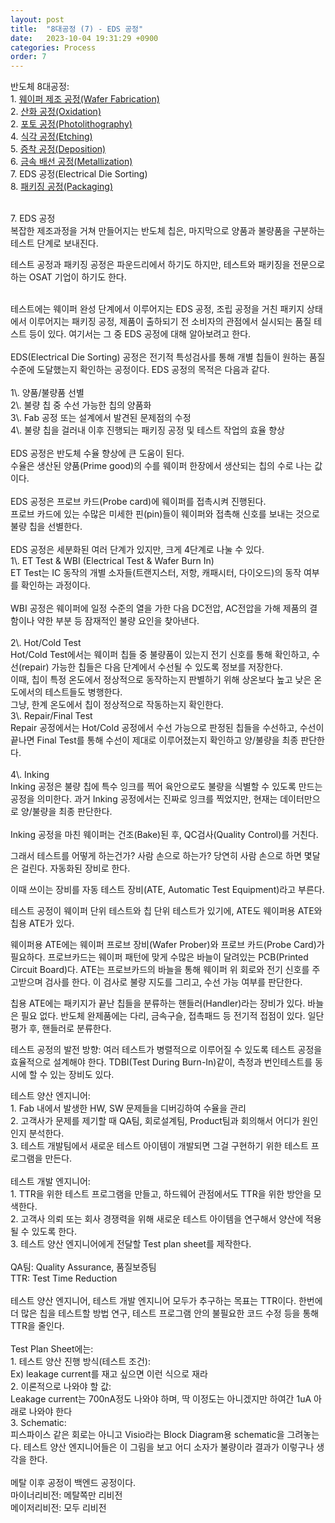 ```yaml
---
layout: post
title:  "8대공정 (7) - EDS 공정"
date:   2023-10-04 19:31:29 +0900
categories: Process
order: 7
---
```


반도체 8대공정:<br>
1\. <a href="https://sparkrf.github.io/process/2023/10/04/Process-1.html" target="_blank">웨이퍼 제조 공정(Wafer Fabrication)</a><br>
2\. <a href="https://sparkrf.github.io/process/2023/10/04/Process-2.html" target="_blank">산화 공정(Oxidation)</a><br>
2\. <a href="https://sparkrf.github.io/process/2023/10/04/Process-3.html" target="_blank">포토 공정(Photolithography)</a><br>
4\. <a href="https://sparkrf.github.io/process/2023/10/04/Process-4.html" target="_blank">식각 공정(Etching)</a><br>
5\. <a href="https://sparkrf.github.io/process/2023/10/04/Process-5.html" target="_blank">증착 공정(Deposition)</a><br>
6\. <a href="https://sparkrf.github.io/process/2023/10/04/Process-6.html" target="_blank">금속 배선 공정(Metallization)</a><br>
7\. EDS 공정(Electrical Die Sorting)<br>
8\. <a href="https://sparkrf.github.io/process/2023/10/04/Process-8.html" target="_blank">패키징 공정(Packaging)</a><br>
<br>



7\. EDS 공정<br>
복잡한 제조과정을 거쳐 만들어지는 반도체 칩은, 마지막으로 양품과 불량품을 구분하는 테스트 단계로 보내진다.<br>

테스트 공정과 패키징 공정은 파운드리에서 하기도 하지만, 테스트와 패키징을 전문으로 하는 OSAT 기업이 하기도 한다.



<br>
테스트에는 웨이퍼 완성 단계에서 이루어지는 EDS 공정, 조립 공정을 거친 패키지 상태에서 이루어지는 패키징 공정, 제품이 출하되기 전 소비자의 관점에서 실시되는 품질 테스트 등이 있다. 여기서는 그 중 EDS 공정에 대해 알아보려고 한다.<br>
<br>
EDS(Electrical Die Sorting) 공정은 전기적 특성검사를 통해 개별 칩들이 원하는 품질 수준에 도달했는지 확인하는 공정이다. EDS 공정의 목적은 다음과 같다.<br>
<br>
1\. 양품/불량품 선별<br>
2\. 불량 칩 중 수선 가능한 칩의 양품화<br>
3\. Fab 공정 또는 설계에서 발견된 문제점의 수정<br>
4\. 불량 칩을 걸러내 이후 진행되는 패키징 공정 및 테스트 작업의 효율 향상<br>
<br>
EDS 공정은 반도체 수율 향상에 큰 도움이 된다.<br>
수율은 생산된 양품(Prime good)의 수를 웨이퍼 한장에서 생산되는 칩의 수로 나는 값이다.<br>
<br>
EDS 공정은 프로브 카드(Probe card)에 웨이퍼를 접촉시켜 진행된다.<br>
프로브 카드에 있는 수많은 미세한 핀(pin)들이 웨이퍼와 접촉해 신호를 보내는 것으로 불량 칩을 선별한다.<br>
<br>
EDS 공정은 세분화된 여러 단계가 있지만, 크게 4단계로 나눌 수 있다.<br>
1\. ET Test & WBI (Electrical Test & Wafer Burn In)<br>
ET Test는 IC 동작의 개별 소자들(트랜지스터, 저항, 캐패시터, 다이오드)의 동작 여부를 확인하는 과정이다.<br>
<br>
WBI 공정은 웨이퍼에 일정 수준의 열을 가한 다음 DC전압, AC전압을 가해 제품의 결함이나 약한 부분 등 잠재적인 불량 요인을 찾아낸다.<br>
<br>
2\. Hot/Cold Test<br>
Hot/Cold Test에서는 웨이퍼 칩들 중 불량품이 있는지 전기 신호를 통해 확인하고, 수선(repair) 가능한 칩들은 다음 단계에서 수선될 수 있도록 정보를 저장한다.<br>
이때, 칩이 특정 온도에서 정상적으로 동작하는지 판별하기 위해 상온보다 높고 낮은 온도에서의 테스트들도 병행한다.<br>
그냥, 한계 온도에서 칩이 정상적으로 작동하는지 확인한다.
<br>
3\. Repair/Final Test<br>
Repair 공정에서는 Hot/Cold 공정에서 수선 가능으로 판정된 칩들을 수선하고, 수선이 끝나면 Final Test를 통해 수선이 제대로 이루어졌는지 확인하고 양/불량을 최종 판단한다.<br>
<br>
4\. Inking<br>
Inking 공정은 불량 칩에 특수 잉크를 찍어 육안으로도 불량을 식별할 수 있도록 만드는 공정을 의미한다. 과거 Inking 공정에서는 진짜로 잉크를 찍었지만, 현재는 데이터만으로 양/불량을 최종 판단한다.<br>
<br>
Inking 공정을 마친 웨이퍼는 건조(Bake)된 후, QC검사(Quality Control)를 거친다.<br>


그래서 테스트를 어떻게 하는건가? 사람 손으로 하는가?
당연히 사람 손으로 하면 몇달은 걸린다. 자동화된 장비로 한다.

이때 쓰이는 장비를 자동 테스트 장비(ATE, Automatic Test Equipment)라고 부른다.

테스트 공정이 웨이퍼 단위 테스트와 칩 단위 테스트가 있기에, ATE도 웨이퍼용 ATE와 칩용 ATE가 있다.

웨이퍼용 ATE에는 웨이퍼 프로브 장비(Wafer Prober)와 프로브 카드(Probe Card)가 필요하다.
프로브카드는 웨이퍼 패턴에 맞게 수많은 바늘이 달려있는 PCB(Printed Circuit Board)다.
ATE는 프로브카드의 바늘을 통해 웨이퍼 위 회로와 전기 신호를 주고받으며 검사를 한다.
이 검사로 불량 지도를 그리고, 수선 가능 여부를 판단한다.

칩용 ATE에는 패키지가 끝난 칩들을 분류하는 핸들러(Handler)라는 장비가 있다.
바늘은 필요 없다. 반도체 완제품에는 다리, 금속구슬, 접촉패드 등 전기적 접점이 있다.
일단 평가 후, 핸들러로 분류한다.

테스트 공정의 발전 방향:
여러 테스트가 병렬적으로 이루어질 수 있도록 테스트 공정을 효율적으로 설계해야 한다.
TDBI(Test During Burn-In)같이, 측정과 번인테스트를 동시에 할 수 있는 장비도 있다.

테스트 양산 엔지니어:<br>
1\. Fab 내에서 발생한 HW, SW 문제들을 디버깅하여 수율을 관리<br>
2\. 고객사가 문제를 제기할 때 QA팀, 회로설계팀, Product팀과 회의해서 어디가 원인인지 분석한다.<br>
3\. 테스트 개발팀에서 새로운 테스트 아이템이 개발되면 그걸 구현하기 위한 테스트 프로그램을 만든다.<br>
<br>
테스트 개발 엔지니어:<br>
1\. TTR을 위한 테스트 프로그램을 만들고, 하드웨어 관점에서도 TTR을 위한 방안을 모색한다.<br>
2\. 고객사 의뢰 또는 회사 경쟁력을 위해 새로운 테스트 아이템을 연구해서 양산에 적용될 수 있도록 한다.<br>
3\. 테스트 양산 엔지니어에게 전달할 Test plan sheet를 제작한다.<br>
<br>
QA팀: Quality Assurance, 품질보증팀<br>
TTR: Test Time Reduction<br>
<br>
테스트 양산 엔지니어, 테스트 개발 엔지니어 모두가 추구하는 목표는 TTR이다. 한번에 더 많은 칩을 테스트할 방법 연구, 테스트 프로그램 안의 불필요한 코드 수정 등을 통해 TTR을 줄인다.<br>
<br>
Test Plan Sheet에는:<br>
1\. 테스트 양산 진행 방식(테스트 조건):<br>
Ex) leakage current를 재고 싶으면 이런 식으로 재라<br>
2\. 이론적으로 나와야 할 값:<br>
Leakage current는 700nA정도 나와야 하며, 딱 이정도는 아니겠지만 하여간 1uA 아래로 나와야 한다<br>
3\. Schematic:<br>
피스파이스 같은 회로는 아니고 Visio라는 Block Diagram용 schematic을 그려놓는다. 테스트 양산 엔지니어들은 이 그림을 보고 어디 소자가 불량이라 결과가 이렇구나 생각을 한다.<br>
<br>
메탈 이후 공정이 백엔드 공정이다.<br>
마이너리비전: 메탈쪽만 리비전<br>
메이저리비전: 모두 리비전<br>